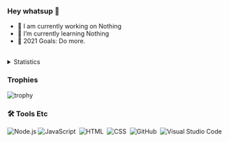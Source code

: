 ### Hey whatsup 👋

- 🔨 I am currently working on Nothing
- 🌱 I’m currently learning Nothing
- 🥅 2021 Goals: Do more.
<br>

<details>
 <summary>Statistics</summary> 
  <img src="https://github-readme-stats.vercel.app/api/top-langs/?username=&layout=compact&theme=tokyonight" />
  <img src="https://github-readme-stats.vercel.app/api?username=&count_private=true&show_icons=true&theme=tokyonight" />
</details>

### Trophies
![trophy](https://github-profile-trophy.vercel.app/?username=DiscordKiller&theme=dark)

### 🛠 Tools Etc
![Node.js](https://img.shields.io/badge/-Node.js-000?&logo=node.js)
![JavaScript](https://img.shields.io/badge/-JavaScript-05122A?style=flat&logo=javascript)&nbsp;
![HTML](https://img.shields.io/badge/-HTML-05122A?style=flat&logo=HTML5)&nbsp;
![CSS](https://img.shields.io/badge/-CSS-05122A?style=flat&logo=CSS3&logoColor=1572B6)&nbsp;
![GitHub](https://img.shields.io/badge/-GitHub-05122A?style=flat&logo=github)&nbsp;
![Visual Studio Code](https://img.shields.io/badge/-Visual%20Studio%20Code-05122A?style=flat&logo=visual-studio-code&logoColor=007ACC)&nbsp;
